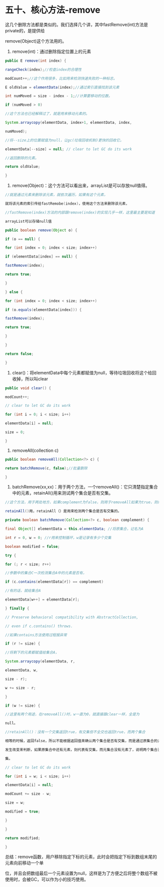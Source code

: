 # 五十、核心方法-remove

这几个删除方法都是类似的。我们选择几个讲，其中fastRemove(int)方法是private的，是提供给

remove(Object)这个方法用的。

1. remove(int)：通过删除指定位置上的元素

```java
public E remove(int index) { 

rangeCheck(index);//检查index的合理性 

modCount++;//这个作用很多，比如用来检测快速失败的一种标志。 

E oldValue = elementData(index);//通过索引直接找到该元素 

int numMoved = size - index - 1;//计算要移动的位数。 

if (numMoved > 0) 

//这个方法也已经解释过了，就是用来移动元素的。 

System.arraycopy(elementData, index+1, elementData, index, 

numMoved); 

//将--size上的位置赋值为null，让gc(垃圾回收机制)更快的回收它。 

elementData[--size] = null; // clear to let GC do its work 

//返回删除的元素。 

return oldValue; 

} 
```

1. remove(Object)：这个方法可以看出来，arrayList是可以存放null值得。

```java
//就是通过元素来删除该元素，就依次遍历，如果有这个元素， 

就将该元素的索引传给fastRemobe(index)，使用这个方法来删除该元素， 

//fastRemove(index)方法的内部跟remove(index)的实现几乎一样，这里最主要是知道 

arrayList可以存储null值 

public boolean remove(Object o) { 

if (o == null) { 

for (int index = 0; index < size; index++) 

if (elementData[index] == null) { 

fastRemove(index); 

return true; 

} 

} else { 

for (int index = 0; index < size; index++) 

if (o.equals(elementData[index])) { 

fastRemove(index); 

return true; 

} 

}

return false; 

} 
```

1. clear()：将elementData中每个元素都赋值为null，等待垃圾回收将这个给回收掉，所以叫clear

```java
public void clear() { 

modCount++; 

// clear to let GC do its work 

for (int i = 0; i < size; i++) 

elementData[i] = null; 

size = 0; 

} 
```

1. removeAll(collection c)

```java
public boolean removeAll(Collection<?> c) { 

return batchRemove(c, false);//批量删除 

} 
```

1. batchRemove(xx,xx)：用于两个方法，一个removeAll()：它只清楚指定集合中的元素，retainAll()用来测试两个集合是否有交集。

```java
//这个方法，用于两处地方，如果complement为false，则用于removeAll如果为true，则给 

retainAll()用，retainAll（）是用来检测两个集合是否有交集的。 

private boolean batchRemove(Collection<?> c, boolean complement) { 

final Object[] elementData = this.elementData; //将原集合，记名为A 

int r = 0, w = 0; //r用来控制循环，w是记录有多少个交集

boolean modified = false; 

try {

for (; r < size; r++) 

//参数中的集合C一次检测集合A中的元素是否有， 

if (c.contains(elementData[r]) == complement) 

//有的话，就给集合A 

elementData[w++] = elementData[r]; 

} finally { 

// Preserve behavioral compatibility with AbstractCollection, 

// even if c.contains() throws. 

//如果contains方法使用过程报异常 

if (r != size) { 

//将剩下的元素都赋值给集合A， 

System.arraycopy(elementData, r, 

elementData, w, 

size - r); 

w += size - r; 

}

if (w != size) { 

//这里有两个用途，在removeAll()时，w一直为0，就直接跟clear一样，全是为 

null。 

//retainAll()：没有一个交集返回true，有交集但不全交也返回true，而两个集合 

相等的时候，返回false，所以不能根据返回值来确认两个集合是否有交集，而是通过原集合的大小是否 

发生改变来判断，如果原集合中还有元素，则代表有交集，而元集合没有元素了，说明两个集合没有交 

集。 

// clear to let GC do its work 

for (int i = w; i < size; i++) 

elementData[i] = null; 

modCount += size - w; 

size = w; 

modified = true; 

} 

}

return modified; 

} 
```

总结：remove函数，用户移除指定下标的元素，此时会把指定下标到数组末尾的元素向前移动一个单

位，并且会把数组最后一个元素设置为null，这样是为了方便之后将整个数组不被使用时，会被GC，可以作为小的技巧使用。
